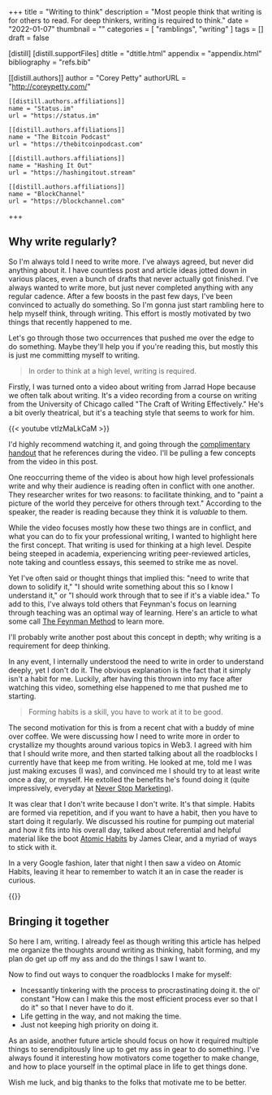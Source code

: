 +++
title = "Writing to think"
description = "Most people think that writing is for others to read. For deep thinkers, writing is required to think."
date = "2022-01-07"
thumbnail = ""
categories = [
  "ramblings", "writing"
]
tags = []
draft = false

[distill]
  [distill.supportFiles]
  dtitle = "dtitle.html"
  appendix = "appendix.html"
  bibliography = "refs.bib"

  [[distill.authors]]
  author = "Corey Petty"
  authorURL = "http://coreypetty.com/"

    [[distill.authors.affiliations]]
    name = "Status.im"
    url = "https://status.im"

    [[distill.authors.affiliations]]
    name = "The Bitcoin Podcast"
    url = "https://thebitcoinpodcast.com"

    [[distill.authors.affiliations]]
    name = "Hashing It Out"
    url = "https://hashingitout.stream"

    [[distill.authors.affiliations]]
    name = "BlockChannel"
    url = "https://blockchannel.com"
+++

<d-abstract>
  <p></p>
</d-abstract>

## Why write regularly?

So I'm always told I need to write more. I've always agreed, but never did anything about it. I have countless post and article ideas jotted down in various places, even a bunch of drafts that never actually got finished. I've always wanted to write more, but just never completed anything with any regular cadence. After a few boosts in the past few days, I've been convinced to actually do something. So I'm gonna just start rambling here to help myself think, through writing. This effort is mostly motivated by two things that recently happened to me. 

Let's go through those two occurrences that pushed me over the edge to do something. Maybe they'll help you if you're reading this, but mostly this is just me committing myself to writing. 

> In order to think at a high level, writing is required.

Firstly, I was turned onto a video about writing from Jarrad Hope because we often talk about writing. It's a video recording from a course on writing from the University of Chicago called "The Craft of Writing Effectively." He's a bit overly theatrical, but it's a teaching style that seems to work for him. 

{{< youtube vtIzMaLkCaM >}}

I'd highly recommend watching it, and going through the [complimentary handout](https://cpb-us-w2.wpmucdn.com/u.osu.edu/dist/5/7046/files/2014/10/UnivChic_WritingProg-1grt232.pdf) that he references during the video. I'll be pulling a few concepts from the video in this post. 

One reoccurring theme of the video is about how high level professionals write and why their audience is reading often in conflict with one another. They researcher writes for two reasons: to facilitate thinking, and to "paint a picture of the world they perceive for others through text." According to the speaker, the reader is reading because they think it is _valuable_ to them. 

While the video focuses mostly how these two things are in conflict, and what you can do to fix your professional writing, I wanted to highlight here the first concept. That writing is used for thinking at a high level. Despite being steeped in academia, experiencing writing peer-reviewed articles, note taking and countless essays, this seemed to strike me as novel. 

Yet I've often said or thought things that implied this: "need to write that down to solidify it," "I should write something about this so I know I understand it," or "I should work through that to see if it's a viable idea." To add to this, I've always told others that Feynman's focus on learning through teaching was an optimal way of learning. Here's an article to what some call [The Feynman Method](https://www.colorado.edu/artssciences-advising/resource-library/life-skills/the-feynman-technique-in-academic-coaching) to learn more. 

I'll probably write another post about this concept in depth; why writing is a requirement for deep thinking. 

In any event, I internally understood the need to write in order to understand deeply, yet I don't do it. The obvious explanation is the fact that it simply isn't a habit for me. Luckily, after having this thrown into my face after watching this video, something else happened to me that pushed me to starting. 

>  Forming habits is a skill, you have to work at it to be good.

The second motivation for this is from a recent chat with a buddy of mine over coffee. We were discussing how I need to write more in order to crystallize my thoughts around various topics in Web3. I agreed with him that I should write more, and then started talking about all the roadblocks I currently have that keep me from writing. He looked at me, told me I was just making excuses (I was), and convinced me I should try to at least write once a day, or myself. He extolled the benefits he's found doing it (quite impressively, everyday at [Never Stop Marketing](https://blog.neverstopmarketing.com)). 

It was clear that I don't write because I don't write. It's that simple. Habits are formed via repetition, and if you want to have a habit, then you have to start doing it regularly. We discussed his routine for pumping out material and how it fits into his overall day, talked about referential and helpful material like the boot [Atomic Habits](https://www.amazon.com/Atomic-Habits-Proven-Build-Break-ebook/dp/B07D23CFGR/ref=sr_1_1?gclid=EAIaIQobChMI9vfTmKWg9QIVpMmUCR1XnwirEAAYASAAEgJAePD_BwE&hvadid=282579595593&hvdev=c&hvlocphy=9007864&hvnetw=g&hvqmt=e&hvrand=14724717618872183455&hvtargid=kwd-486806483233&hydadcr=15492_10339794&keywords=atomic+habits&qid=1641580846&sr=8-1) by James Clear, and a myriad of ways to stick with it. 

In a very Google fashion, later that night I then saw a video on Atomic Habits, leaving it hear to remember to watch it an in case the reader is curious. 

{{<youtube PZ7lDrwYdZc >}}

## Bringing it together
So here I am, writing. I already feel as though writing this article has helped me organize the thoughts around writing as thinking, habit forming, and my plan do get up off my ass and do the things I saw I want to. 

Now to find out ways to conquer the roadblocks I make for myself:
- Incessantly tinkering with the process to procrastinating doing it. the ol' constant "How can I make this the most efficient process ever so that I do it" so that I never have to do it. 
- Life getting in the way, and not making the time.
- Just not keeping high priority on doing it. 

As an aside, another future article should focus on how it required multiple things to serendipitously line up to get my ass in gear to do something. I've always found it interesting how motivators come together to make change, and how to place yourself in the optimal place in life to get things done. 

Wish me luck, and big thanks to the folks that motivate me to be better.